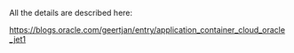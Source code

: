 All the details are described here:

https://blogs.oracle.com/geertjan/entry/application_container_cloud_oracle_jet1